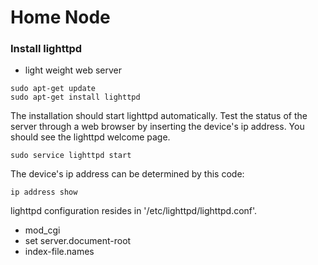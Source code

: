 # Home Node


### Install lighttpd
- light weight web server
```linux
sudo apt-get update
sudo apt-get install lighttpd
```

The installation should start lighttpd automatically. Test the status of the server through a web browser by inserting the device's ip address. You should see the lighttpd welcome page.
```
sudo service lighttpd start
```

The device's ip address can be determined by this code: 
```linux
ip address show
```

lighttpd configuration resides in '/etc/lighttpd/lighttpd.conf'.
- mod_cgi
- set server.document-root
- index-file.names
